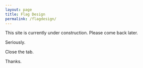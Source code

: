```yaml
---
layout: page
title: Flag Design
permalink: /flagdesign/
---
```


This site is currently under construction. Please come back later.

Seriously.

Close the tab.

Thanks.
